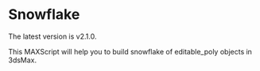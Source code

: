 # Snowflake

The latest version is v2.1.0.

This MAXScript will help you to build snowflake of editable_poly objects in 3dsMax.

